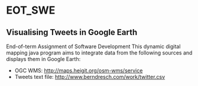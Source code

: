# EOT_SWE
## Visualising Tweets in Google Earth
End-of-term Assignment of Software Development
This dynamic digital mapping java program aims to integrate data from the following sources and displays them in Google Earth:
* OGC WMS: 
  http://maps.heigit.org/osm-wms/service
* Tweets text file:
  http://www.berndresch.com/work/twitter.csv
